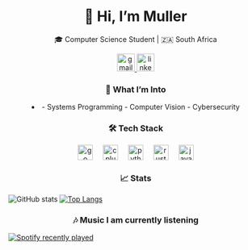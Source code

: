 <h1 align="center">👋 Hi, I’m Muller</h1>
<p align="center">🎓 Computer Science Student | 🇿🇦 South Africa</p>

<div align="center">
  <a href="mullerdannhauser1@gmail.com" target="_blank">
    <img src="https://img.shields.io/static/v1?message=Gmail&logo=gmail&label=&color=D14836&logoColor=white&labelColor=&style=for-the-badge" height="35" alt="gmail logo"  />
  </a>
  <a href="https://www.linkedin.com/in/muller-dannhauser-02923424b/" target="_blank">
    <img src="https://img.shields.io/static/v1?message=LinkedIn&logo=linkedin&label=&color=0077B5&logoColor=white&labelColor=&style=for-the-badge" height="35" alt="linkedin logo"  />
  </a>
</div>

<h3 align="center"> 🎯 What I’m Into </h3>

<li align="center">
- Systems Programming
- Computer Vision
- Cybersecurity
</li>

<h3 align="center"> 🛠️ Tech Stack </h3>
<div align="center">
  <img src="https://cdn.jsdelivr.net/gh/devicons/devicon/icons/go/go-original.svg" height="30" alt="go logo"  />
  <img width="12" />
  <img src="https://cdn.jsdelivr.net/gh/devicons/devicon/icons/cplusplus/cplusplus-original.svg" height="30" alt="cplusplus logo"  />
  <img width="12" />
  <img src="https://cdn.jsdelivr.net/gh/devicons/devicon/icons/python/python-original.svg" height="30" alt="python logo"  />
  <img width="12" />
  <img src="https://skillicons.dev/icons?i=rust" height="30" alt="rust logo"  />
  <img width="12" />
  <img src="https://cdn.jsdelivr.net/gh/devicons/devicon/icons/javascript/javascript-original.svg" height="30" alt="javascript logo"  />
</div>


<h3 align="center"> 📈 Stats </h3>

![GitHub stats](https://github-readme-stats.vercel.app/api?username=MullerPietPompies&show_icons=true&theme=dark&hide=stars,prs&include_all_commits=true)
[![Top Langs](https://github-readme-stats.vercel.app/api/top-langs?username=MullerPietPompies&show_icons=true&theme=dark&include_all_commits=true)](https://github.com/MullerPietPompies)

<h3 align="center">🎶 Music I am currently listening </h3>

<div align="left">
  <a href="https://open.spotify.com/user/bo1c6g7z0j95c9phsylr5zbik">
    <img src="https://spotify-recently-played-readme.vercel.app/api?user=bo1c6g7z0j95c9phsylr5zbik&count=5&unique=true" alt="Spotify recently played"  />
  </a>
</div>

###
